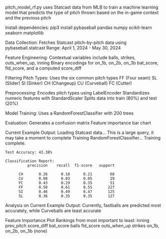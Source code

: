 pitch_model_rf.py uses Statcast data from MLB to train a machine learning model that predicts the type of pitch thrown based on the in-game context and the previous pitch

Install dependencies:
    pip3 install pybaseball pandas numpy scikit-learn seaborn matplotlib

Data Collection:
    Fetches Statcast pitch-by-pitch data using pybaseball.statcast
    Range: April 1, 2024 - May 30, 2024

Feature Engineering:
    Contextual variables include
    balls, strikes, outs_when_up, inning
    Binary encodings for on_1b, on_2b, on_3b
    bat_score, fld_score, and a computed score_diff

Filtering Pitch Types:
    Uses the six common pitch types
    FF (Four seam)
    SL (Slider)
    SI (Sinker)
    CH (Changeup)
    CU (Curveball)
    FC (Cutter)

Preprocessing:
    Encodes pitch types using LabelEncoder
    Standardizes numeric features with StandardScaler
    Splits data into train (80%) and test (20%)

Model Training:
    Uses a RandomForestClassifier with 200 trees

Evaluation:
    Generates a confusion matrix
    Feature importance bar chart


Current Example Output:
    Loading Statcast data...
    This is a large query, it may take a moment to complete
    Training RandomForestClassifier...
    Training complete.

    Test Accuracy: 43.38%

    Classification Report:
              precision    recall  f1-score   support

          CH       0.26      0.18      0.21        68
          CU       0.08      0.03      0.05        29
          FC       0.43      0.29      0.35        51
          FF       0.50      0.61      0.55       227
          SI       0.46      0.49      0.47       125
          SL       0.36      0.35      0.35       127


Analysis on Current Example Output:
    Currently, fastballs are predicted most accurately, while Curveballs are
    least accurate


Feature Importance Plot Rankings from most important to least:
    inning
    prev_pitch
    score_diff
    bat_score
    balls
    fld_score
    outs_when_up
    strikes
    on_1b, on_2b, on_3b (none)
